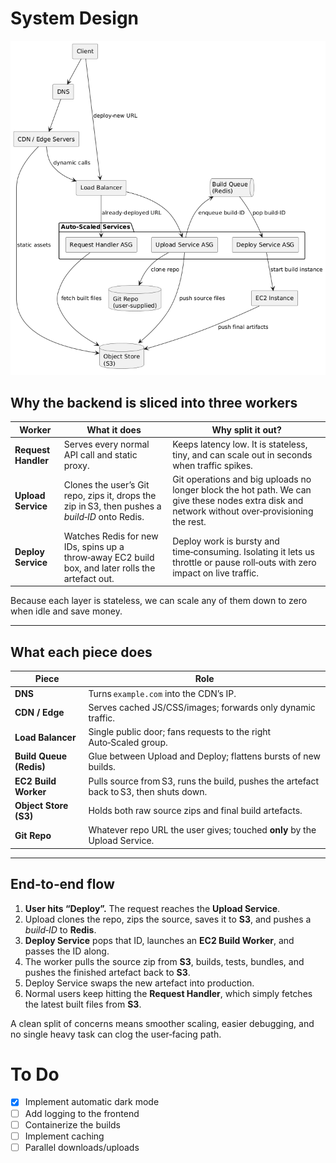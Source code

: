 # System Design
![Architecture](silver_architecture.png)

## Why the backend is sliced into three workers

| Worker              | What it does                                                                                      | Why split it out?                                                                                                                               |
| ------------------- | ------------------------------------------------------------------------------------------------- | ----------------------------------------------------------------------------------------------------------------------------------------------- |
| **Request Handler** | Serves every normal API call and static proxy.                                                    | Keeps latency low. It is stateless, tiny, and can scale out in seconds when traffic spikes.                                                     |
| **Upload Service**  | Clones the user’s Git repo, zips it, drops the zip in S3, then pushes a *build‑ID* onto Redis.    | Git operations and big uploads no longer block the hot path. We can give these nodes extra disk and network without over‑provisioning the rest. |
| **Deploy Service**  | Watches Redis for new IDs, spins up a throw‑away EC2 build box, and later rolls the artefact out. | Deploy work is bursty and time‑consuming. Isolating it lets us throttle or pause roll‑outs with zero impact on live traffic.                    |

Because each layer is stateless, we can scale any of them down to zero when idle and save money.

---

## What each piece does

| Piece                   | Role                                                                                   |
| ----------------------- | -------------------------------------------------------------------------------------- |
| **DNS**                 | Turns `example.com` into the CDN’s IP.                                                 |
| **CDN / Edge**          | Serves cached JS/CSS/images; forwards only dynamic traffic.                            |
| **Load Balancer**       | Single public door; fans requests to the right Auto‑Scaled group.                      |
| **Build Queue (Redis)** | Glue between Upload and Deploy; flattens bursts of new builds.                         |
| **EC2 Build Worker**    | Pulls source from S3, runs the build, pushes the artefact back to S3, then shuts down. |
| **Object Store (S3)**   | Holds both raw source zips and final build artefacts.                                  |
| **Git Repo**            | Whatever repo URL the user gives; touched **only** by the Upload Service.              |

---

## End‑to‑end flow

1. **User hits “Deploy”.** The request reaches the **Upload Service**.
2. Upload clones the repo, zips the source, saves it to **S3**, and pushes a *build‑ID* to **Redis**.
3. **Deploy Service** pops that ID, launches an **EC2 Build Worker**, and passes the ID along.
4. The worker pulls the source zip from **S3**, builds, tests, bundles, and pushes the finished artefact back to **S3**.
5. Deploy Service swaps the new artefact into production.
6. Normal users keep hitting the **Request Handler**, which simply fetches the latest built files from **S3**.

A clean split of concerns means smoother scaling, easier debugging, and no single heavy task can clog the user‑facing path.


# To Do

* [x] Implement automatic dark mode
* [ ] Add logging to the frontend
* [ ] Containerize the builds
* [ ] Implement caching
* [ ] Parallel downloads/uploads
